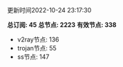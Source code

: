 更新时间2022-10-24 23:17:30

**总订阅: 45**
**总节点: 2223**
**有效节点: 338**
- v2ray节点: 136
- trojan节点: 55
- ss节点: 147
